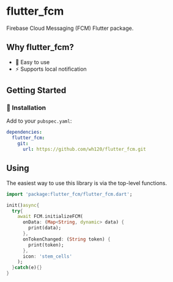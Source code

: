 # flutter_fcm
Firebase Cloud Messaging (FCM)  Flutter package.

## Why flutter_fcm?

- 🚀 Easy to use 
- ⚡ Supports local notification


## Getting Started

### 🔩 Installation

Add to your `pubspec.yaml`:

```yaml
dependencies:
  flutter_fcm:
    git:
      url: https://github.com/wh120/flutter_fcm.git
```

## Using

The easiest way to use this library is via the top-level functions.

```dart
import 'package:flutter_fcm/flutter_fcm.dart';

init()async{
  try{
    await FCM.initializeFCM(
      onData: (Map<String, dynamic> data) {
        print(data);
      },
      onTokenChanged: (String token) {
        print(token);
      },
      icon: 'stem_cells'
    );
  }catch(e){}
}
```
 

  
